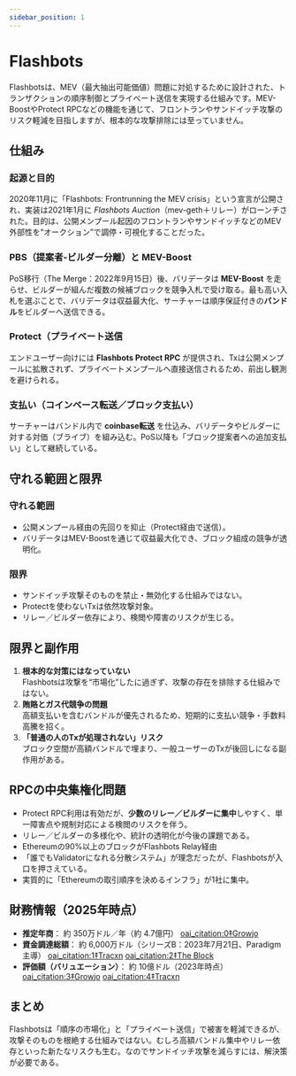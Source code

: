 ```yaml
---
sidebar_position: 1
---
```


# Flashbots

Flashbotsは、MEV（最大抽出可能価値）問題に対処するために設計された、トランザクションの順序制御とプライベート送信を実現する仕組みです。MEV-BoostやProtect RPCなどの機能を通じて、フロントランやサンドイッチ攻撃のリスク軽減を目指しますが、根本的な攻撃排除には至っていません。

## 仕組み
### 起源と目的
  2020年11月に「Flashbots: Frontrunning the MEV crisis」という宣言が公開され、実装は2021年1月に *Flashbots Auction*（mev-geth＋リレー）がローンチされた。目的は、公開メンプール起因のフロントランやサンドイッチなどのMEV外部性を“オークション”で調停・可視化することだった。  

### PBS（提案者‐ビルダー分離）と MEV-Boost
  PoS移行（The Merge：2022年9月15日）後、バリデータは **MEV-Boost** を走らせ、ビルダーが組んだ複数の候補ブロックを競争入札で受け取る。最も高い入札を選ぶことで、バリデータは収益最大化、サーチャーは順序保証付きの**バンドル**をビルダーへ送信できる。  

### Protect（プライベート送信
  エンドユーザー向けには **Flashbots Protect RPC** が提供され、Txは公開メンプールに拡散されず、プライベートメンプールへ直接送信されるため、前出し観測を避けられる。  

### 支払い（コインベース転送／ブロック支払い）
  サーチャーはバンドル内で **coinbase転送** を仕込み、バリデータやビルダーに対する対価（ブライブ）を組み込む。PoS以降も「ブロック提案者への追加支払い」として継続している。  

## 守れる範囲と限界

### 守れる範囲
  - 公開メンプール経由の先回りを抑止（Protect経由で送信）。  
  - バリデータはMEV-Boostを通じて収益最大化でき、ブロック組成の競争が透明化。  

### 限界
  - サンドイッチ攻撃そのものを禁止・無効化する仕組みではない。  
  - Protectを使わないTxは依然攻撃対象。  
  - リレー／ビルダー依存により、検閲や障害のリスクが生じる。  

## 限界と副作用
1. **根本的な対策にはなっていない**  
   Flashbotsは攻撃を“市場化”したに過ぎず、攻撃の存在を排除する仕組みではない。  
2. **賄賂とガス代競争の問題**  
   高額支払いを含むバンドルが優先されるため、短期的に支払い競争・手数料高騰を招く。  
3. **「普通の人のTxが処理されない」リスク**  
   ブロック空間が高額バンドルで埋まり、一般ユーザーのTxが後回しになる副作用がある。  

## RPCの中央集権化問題
- Protect RPC利用は有効だが、**少数のリレー／ビルダーに集中**しやすく、単一障害点や規制対応による検閲のリスクを伴う。  
- リレー／ビルダーの多様化や、統計の透明化が今後の課題である。
- Ethereumの90%以上のブロックがFlashbots Relay経由
- 「誰でもValidatorになれる分散システム」が理念だったが、Flashbotsが入口を押さえている。
- 実質的に「Ethereumの取引順序を決めるインフラ」が1社に集中。

## 財務情報（2025年時点）

- **推定年商**： 約 350万ドル／年（約 4.7億円） [oai_citation:0‡Growjo](https://growjo.com/company/Flashbots?utm_source=chatgpt.com)  
- **資金調達総額**： 約 6,000万ドル（シリーズB：2023年7月21日、Paradigm主導） [oai_citation:1‡Tracxn](https://tracxn.com/d/companies/flashbots/__YfTCmThKYRZR9LpAP8fgvvFJ3D-HVQWLLlQdVpkUJSY?utm_source=chatgpt.com) [oai_citation:2‡The Block](https://www.theblock.co/post/241327/flashbots-becomes-unicorn-after-completing-60-million-raise?utm_source=chatgpt.com)  
- **評価額（バリュエーション）**： 約 10億ドル（2023年時点） [oai_citation:3‡Growjo](https://growjo.com/company/Flashbots?utm_source=chatgpt.com) [oai_citation:4‡Tracxn](https://tracxn.com/d/companies/flashbots/__YfTCmThKYRZR9LpAP8fgvvFJ3D-HVQWLLlQdVpkUJSY?utm_source=chatgpt.com)  


## まとめ
Flashbotsは「順序の市場化」と「プライベート送信」で被害を軽減できるが、攻撃そのものを根絶する仕組みではない。むしろ高額バンドル集中やリレー依存といった新たなリスクも生む。なのでサンドイッチ攻撃を減らすには、解決策が必要である。
